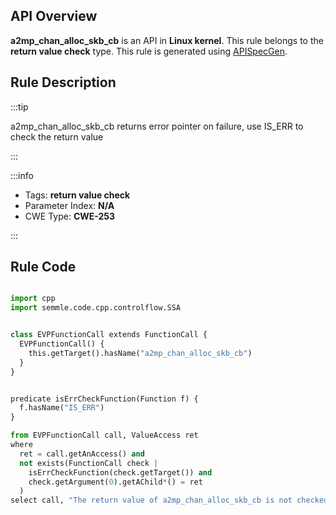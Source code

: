 ---
---


## API Overview
**a2mp_chan_alloc_skb_cb** is an API in **Linux kernel**. This rule belongs to the **return value check** type. This rule is generated using [APISpecGen](../../tools/APISpecGen).
## Rule Description

:::tip

a2mp_chan_alloc_skb_cb returns error pointer on failure, use IS_ERR to check the return value

:::

:::info

- Tags: **return value check**
- Parameter Index: **N/A**
- CWE Type: **CWE-253**

:::

## Rule Code
```python

import cpp
import semmle.code.cpp.controlflow.SSA


class EVPFunctionCall extends FunctionCall {
  EVPFunctionCall() {
    this.getTarget().hasName("a2mp_chan_alloc_skb_cb")
  }
}


predicate isErrCheckFunction(Function f) {
  f.hasName("IS_ERR") 
}

from EVPFunctionCall call, ValueAccess ret
where
  ret = call.getAnAccess() and
  not exists(FunctionCall check |
    isErrCheckFunction(check.getTarget()) and
    check.getArgument(0).getAChild*() = ret
  )
select call, "The return value of a2mp_chan_alloc_skb_cb is not checked with IS_ERR."
    
```